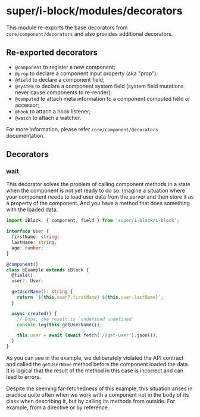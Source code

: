 # super/i-block/modules/decorators

This module re-exports the base decorators from `core/component/decorators` and also provides additional decorators.

## Re-exported decorators

* `@component` to register a new component;
* `@prop` to declare a component input property (aka "prop");
* `@field` to declare a component field;
* `@system` to declare a component system field (system field mutations never cause components to re-render);
* `@computed` to attach meta information to a component computed field or accessor;
* `@hook` to attach a hook listener;
* `@watch` to attach a watcher.

For more information, please refer `core/component/decorators` documentation.

## Decorators

### wait

This decorator solves the problem of calling component methods in a state when the component is not yet ready to do so.
Imagine a situation where your component needs to load user data from the server and then store it as a property of the component.
And you have a method that does something with the loaded data.

```typescript
import iBlock, { component, field } from 'super/i-block/i-block';

interface User {
  firstName: string;
  lastName: string;
  age: number;
}

@component()
class bExample extends iBlock {
  @field()
  user?: User;

  getUserName(): string {
    return `${this.user?.firstName} ${this.user.lastName}`;
  }

  async created() {
    // Oops, the result is `undefined undefined`
    console.log(this.getUserName());

    this.user = await (await fetch('//get-user').json());
  }
}
```

As you can see in the example, we deliberately violated the API contract and called the `getUserName` method before
the component loaded the data. It is logical that the result of the method in this case is incorrect and can lead to errors.

Despite the seeming far-fetchedness of this example, this situation arises in practice quite often when we work with a component
not in the body of its class when describing it, but by calling its methods from outside. For example, from a directive or by reference.
